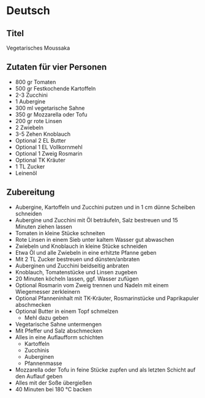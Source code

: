 # Deutsch

## Titel

Vegetarisches Moussaka

## Zutaten für vier Personen

* 800 gr Tomaten
* 500 gr Festkochende Kartoffeln
* 2-3 Zucchini
* 1 Aubergine
* 300 ml vegetarische Sahne
* 350 gr Mozzarella oder Tofu
* 200 gr rote Linsen
* 2 Zwiebeln
* 3-5 Zehen Knoblauch
* Optional 2 EL Butter
* Optional 1 EL Vollkornmehl
* Optional 1 Zweig Rosmarin
* Optional TK Kräuter
* 1 TL Zucker
* Leinenöl

## Zubereitung

* Aubergine, Kartoffeln und Zucchini putzen und in 1 cm dünne Scheiben schneiden
* Aubergine und Zucchini mit Öl beträufeln, Salz bestreuen und 15 Minuten ziehen lassen
* Tomaten in kleine Stücke schneiten
* Rote Linsen in einem Sieb unter kaltem Wasser gut abwaschen
* Zwiebeln und Knoblauch in kleine Stücke schneiden
* Etwa Öl und alle Zwiebeln in eine erhitzte Pfanne geben
* Mit 2 TL Zucker bestreuen und dünsten/anbraten
* Auberginen und Zucchini beidseitig anbraten
* Knoblauch, Tomatenstücke und Linsen zugeben
* 20 Minuten köcheln lassen, ggf. Wasser zufügen
* Optional Rosmarin vom Zweig trennen und Nadeln mit einem Wiegemesser zerkleinern
* Optional Pfanneninhalt mit TK-Kräuter, Rosmarinstücke und Paprikapuler abschmecken
* Optional Butter in einem Topf schmelzen
  * Mehl dazu geben
* Vegetarische Sahne untermengen
* Mit Pfeffer und Salz abschmecken
* Alles in eine Auflaufform schichten
  * Kartoffeln
  * Zucchinis
  * Auberginen
  * Pfannenmasse
* Mozzarella oder Tofu in feine Stücke zupfen und als letzten Schicht auf den Auflauf geben
* Alles mit der Soße übergießen
* 40 Minuten bei 180 °C backen

